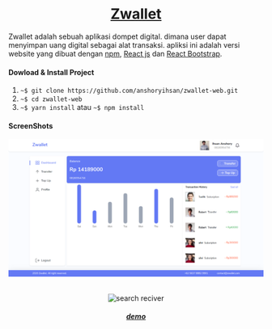 <h1 align="center"><a href="#">Zwallet</a></h1>

Zwallet adalah sebuah aplikasi dompet digital. dimana user dapat menyimpan uang digital sebagai alat transaksi. apliksi ini adalah versi website yang dibuat dengan [npm](https://www.example.com/my%20great%20page), [React js](https://www.example.com/my%20great%20page) dan [React Bootstrap](https://www.example.com/my%20great%20page).

#### Dowload & Install Project

1. `~$ git clone https://github.com/anshoryihsan/zwallet-web.git`
2. `~$ cd zwallet-web`
3. `~$ yarn install` atau `~$ npm install`

#### ScreenShots


![alt text](/public/assets/img/zwallet/zwallet-web-dashboard.png?raw=true "dasboard")

<div align="center">
	<img width="250" src"/public/assets/img/zwallet/zwallet-web-login.png"/>
    <img width="250" src"https://github.com/anshoryihsan/zwallet-web/blob/master/public/assets/img/zwallet/zwallet-web-dashboard.png"/>
    <img width="250" src"public/assets/img/zwallet/zwallet-web-search-reciver.png" alt="search reciver"/>
</div>

<h5 align="center"><a href="#">demo</a></h5>
